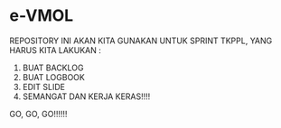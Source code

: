 e-VMOL
============

REPOSITORY INI AKAN KITA GUNAKAN UNTUK SPRINT TKPPL, YANG HARUS KITA LAKUKAN :

1. BUAT BACKLOG
2. BUAT LOGBOOK
3. EDIT SLIDE
4. SEMANGAT DAN KERJA KERAS!!!!

GO, GO, GO!!!!!!
